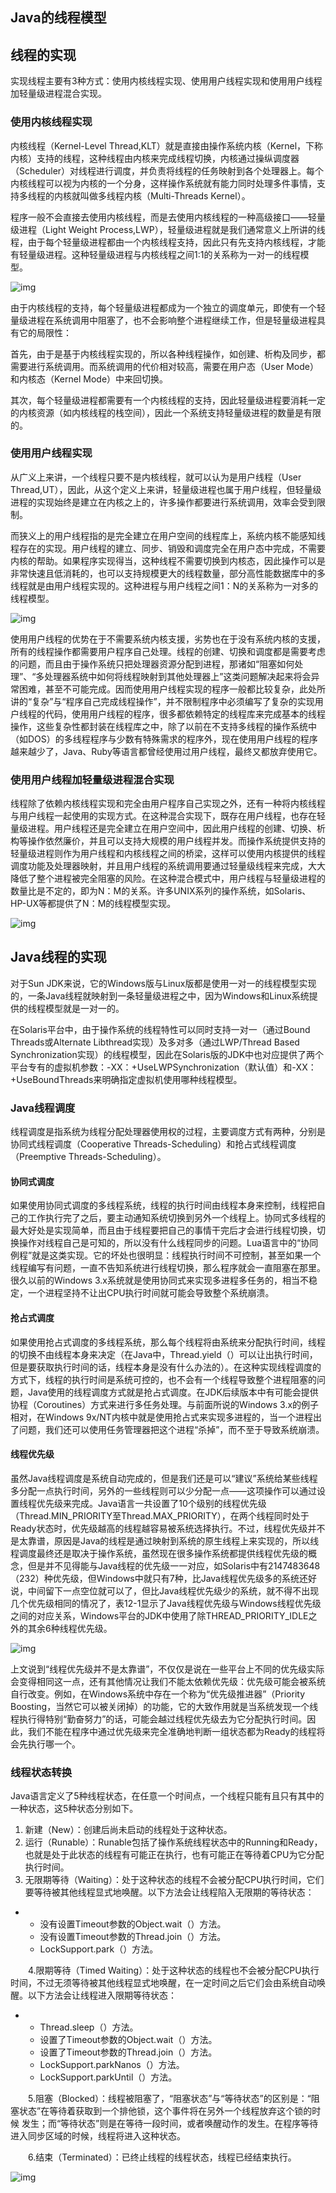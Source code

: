 ## Java的线程模型

## 线程的实现

实现线程主要有3种方式：使用内核线程实现、使用用户线程实现和使用用户线程加轻量级进程混合实现。



### 使用内核线程实现

内核线程（Kernel-Level Thread,KLT）就是直接由操作系统内核（Kernel，下称内核）支持的线程，这种线程由内核来完成线程切换，内核通过操纵调度器（Scheduler）对线程进行调度，并负责将线程的任务映射到各个处理器上。每个内核线程可以视为内核的一个分身，这样操作系统就有能力同时处理多件事情，支持多线程的内核就叫做多线程内核（Multi-Threads Kernel）。

程序一般不会直接去使用内核线程，而是去使用内核线程的一种高级接口——轻量级进程（Light Weight Process,LWP），轻量级进程就是我们通常意义上所讲的线程，由于每个轻量级进程都由一个内核线程支持，因此只有先支持内核线程，才能有轻量级进程。这种轻量级进程与内核线程之间1:1的关系称为一对一的线程模型。

![img](https://images2015.cnblogs.com/blog/990532/201611/990532-20161110160303311-1164124356.jpg)

由于内核线程的支持，每个轻量级进程都成为一个独立的调度单元，即使有一个轻量级进程在系统调用中阻塞了，也不会影响整个进程继续工作，但是轻量级进程具有它的局限性：

首先，由于是基于内核线程实现的，所以各种线程操作，如创建、析构及同步，都需要进行系统调用。而系统调用的代价相对较高，需要在用户态（User Mode）和内核态（Kernel Mode）中来回切换。

其次，每个轻量级进程都需要有一个内核线程的支持，因此轻量级进程要消耗一定的内核资源（如内核线程的栈空间），因此一个系统支持轻量级进程的数量是有限的。



### 使用用户线程实现

从广义上来讲，一个线程只要不是内核线程，就可以认为是用户线程（User Thread,UT），因此，从这个定义上来讲，轻量级进程也属于用户线程，但轻量级进程的实现始终是建立在内核之上的，许多操作都要进行系统调用，效率会受到限制。

而狭义上的用户线程指的是完全建立在用户空间的线程库上，系统内核不能感知线程存在的实现。用户线程的建立、同步、销毁和调度完全在用户态中完成，不需要内核的帮助。如果程序实现得当，这种线程不需要切换到内核态，因此操作可以是非常快速且低消耗的，也可以支持规模更大的线程数量，部分高性能数据库中的多线程就是由用户线程实现的。这种进程与用户线程之间1：N的关系称为一对多的线程模型。

![img](https://images2015.cnblogs.com/blog/990532/201611/990532-20161110160627389-549265048.jpg)

使用用户线程的优势在于不需要系统内核支援，劣势也在于没有系统内核的支援，所有的线程操作都需要用户程序自己处理。线程的创建、切换和调度都是需要考虑的问题，而且由于操作系统只把处理器资源分配到进程，那诸如“阻塞如何处理”、“多处理器系统中如何将线程映射到其他处理器上”这类问题解决起来将会异常困难，甚至不可能完成。因而使用用户线程实现的程序一般都比较复杂，此处所讲的“复杂”与“程序自己完成线程操作”，并不限制程序中必须编写了复杂的实现用户线程的代码，使用用户线程的程序，很多都依赖特定的线程库来完成基本的线程操作，这些复杂性都封装在线程库之中，除了以前在不支持多线程的操作系统中（如DOS）的多线程程序与少数有特殊需求的程序外，现在使用用户线程的程序越来越少了，Java、Ruby等语言都曾经使用过用户线程，最终又都放弃使用它。



### 使用用户线程加轻量级进程混合实现

线程除了依赖内核线程实现和完全由用户程序自己实现之外，还有一种将内核线程与用户线程一起使用的实现方式。在这种混合实现下，既存在用户线程，也存在轻量级进程。用户线程还是完全建立在用户空间中，因此用户线程的创建、切换、析构等操作依然廉价，并且可以支持大规模的用户线程并发。而操作系统提供支持的轻量级进程则作为用户线程和内核线程之间的桥梁，这样可以使用内核提供的线程调度功能及处理器映射，并且用户线程的系统调用要通过轻量级线程来完成，大大降低了整个进程被完全阻塞的风险。在这种混合模式中，用户线程与轻量级进程的数量比是不定的，即为N：M的关系。许多UNIX系列的操作系统，如Solaris、HP-UX等都提供了N：M的线程模型实现。

![img](https://images2015.cnblogs.com/blog/990532/201611/990532-20161110160959889-370009035.jpg)

## Java线程的实现

对于Sun JDK来说，它的Windows版与Linux版都是使用一对一的线程模型实现的，一条Java线程就映射到一条轻量级进程之中，因为Windows和Linux系统提供的线程模型就是一对一的。

在Solaris平台中，由于操作系统的线程特性可以同时支持一对一（通过Bound Threads或Alternate Libthread实现）及多对多（通过LWP/Thread Based Synchronization实现）的线程模型，因此在Solaris版的JDK中也对应提供了两个平台专有的虚拟机参数：-XX：+UseLWPSynchronization（默认值）和-XX：+UseBoundThreads来明确指定虚拟机使用哪种线程模型。



### Java线程调度

线程调度是指系统为线程分配处理器使用权的过程，主要调度方式有两种，分别是协同式线程调度（Cooperative Threads-Scheduling）和抢占式线程调度（Preemptive Threads-Scheduling）。

#### 协同式调度

如果使用协同式调度的多线程系统，线程的执行时间由线程本身来控制，线程把自己的工作执行完了之后，要主动通知系统切换到另外一个线程上。协同式多线程的最大好处是实现简单，而且由于线程要把自己的事情干完后才会进行线程切换，切换操作对线程自己是可知的，所以没有什么线程同步的问题。Lua语言中的“协同例程”就是这类实现。它的坏处也很明显：线程执行时间不可控制，甚至如果一个线程编写有问题，一直不告知系统进行线程切换，那么程序就会一直阻塞在那里。很久以前的Windows 3.x系统就是使用协同式来实现多进程多任务的，相当不稳定，一个进程坚持不让出CPU执行时间就可能会导致整个系统崩溃。

#### 抢占式调度

如果使用抢占式调度的多线程系统，那么每个线程将由系统来分配执行时间，线程的切换不由线程本身来决定（在Java中，Thread.yield（）可以让出执行时间，但是要获取执行时间的话，线程本身是没有什么办法的）。在这种实现线程调度的方式下，线程的执行时间是系统可控的，也不会有一个线程导致整个进程阻塞的问题，Java使用的线程调度方式就是抢占式调度。在JDK后续版本中有可能会提供协程（Coroutines）方式来进行多任务处理。与前面所说的Windows 3.x的例子相对，在Windows 9x/NT内核中就是使用抢占式来实现多进程的，当一个进程出了问题，我们还可以使用任务管理器把这个进程“杀掉”，而不至于导致系统崩溃。

#### 线程优先级

虽然Java线程调度是系统自动完成的，但是我们还是可以“建议”系统给某些线程多分配一点执行时间，另外的一些线程则可以少分配一点——这项操作可以通过设置线程优先级来完成。Java语言一共设置了10个级别的线程优先级（Thread.MIN_PRIORITY至Thread.MAX_PRIORITY），在两个线程同时处于Ready状态时，优先级越高的线程越容易被系统选择执行。不过，线程优先级并不是太靠谱，原因是Java的线程是通过映射到系统的原生线程上来实现的，所以线程调度最终还是取决于操作系统，虽然现在很多操作系统都提供线程优先级的概念，但是并不见得能与Java线程的优先级一一对应，如Solaris中有2147483648（232）种优先级，但Windows中就只有7种，比Java线程优先级多的系统还好说，中间留下一点空位就可以了，但比Java线程优先级少的系统，就不得不出现几个优先级相同的情况了，表12-1显示了Java线程优先级与Windows线程优先级之间的对应关系，Windows平台的JDK中使用了除THREAD_PRIORITY_IDLE之外的其余6种线程优先级。

![img](https://images2015.cnblogs.com/blog/990532/201611/990532-20161110161244842-964435355.jpg)

上文说到“线程优先级并不是太靠谱”，不仅仅是说在一些平台上不同的优先级实际会变得相同这一点，还有其他情况让我们不能太依赖优先级：优先级可能会被系统自行改变。例如，在Windows系统中存在一个称为“优先级推进器”（Priority Boosting，当然它可以被关闭掉）的功能，它的大致作用就是当系统发现一个线程执行得特别“勤奋努力”的话，可能会越过线程优先级去为它分配执行时间。因此，我们不能在程序中通过优先级来完全准确地判断一组状态都为Ready的线程将会先执行哪一个。



### 线程状态转换

Java语言定义了5种线程状态，在任意一个时间点，一个线程只能有且只有其中的一种状态，这5种状态分别如下。

1. 新建（New）：创建后尚未启动的线程处于这种状态。
2. 运行（Runable）：Runable包括了操作系统线程状态中的Running和Ready，也就是处于此状态的线程有可能正在执行，也有可能正在等待着CPU为它分配执行时间。
3. 无限期等待（Waiting）：处于这种状态的线程不会被分配CPU执行时间，它们要等待被其他线程显式地唤醒。以下方法会让线程陷入无限期的等待状态：

- - 没有设置Timeout参数的Object.wait（）方法。
  - 没有设置Timeout参数的Thread.join（）方法。
  - LockSupport.park（）方法。

　　4.限期等待（Timed Waiting）：处于这种状态的线程也不会被分配CPU执行时间，不过无须等待被其他线程显式地唤醒，在一定时间之后它们会由系统自动唤       醒。以下方法会让线程进入限期等待状态：

- - Thread.sleep（）方法。
  - 设置了Timeout参数的Object.wait（）方法。
  - 设置了Timeout参数的Thread.join（）方法。
  - LockSupport.parkNanos（）方法。
  - LockSupport.parkUntil（）方法。

　　5.阻塞（Blocked）：线程被阻塞了，“阻塞状态”与“等待状态”的区别是：“阻塞状态”在等待着获取到一个排他锁，这个事件将在另外一个线程放弃这个锁的时候       发生；而“等待状态”则是在等待一段时间，或者唤醒动作的发生。在程序等待进入同步区域的时候，线程将进入这种状态。

　　6.结束（Terminated）：已终止线程的线程状态，线程已经结束执行。

![img](https://images2015.cnblogs.com/blog/990532/201611/990532-20161110161931967-1516490674.png)